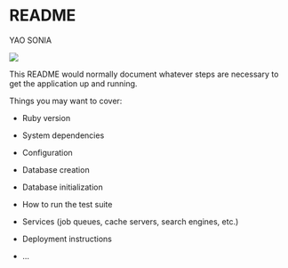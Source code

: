# README

YAO SONIA

<a href="https://codeclimate.com/github/yaosonia/first-commit/maintainability"><img src="https://api.codeclimate.com/v1/badges/95940746c661be2ab801/maintainability" /></a>

This README would normally document whatever steps are necessary to get the
application up and running.

Things you may want to cover:

* Ruby version

* System dependencies

* Configuration

* Database creation

* Database initialization

* How to run the test suite

* Services (job queues, cache servers, search engines, etc.)

* Deployment instructions

* ...
